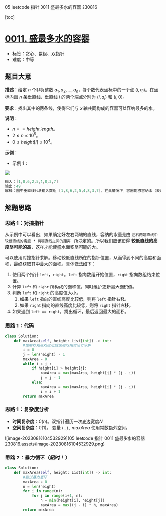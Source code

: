 05 leetcode 指针 0011 盛最多水的容器 230816

[toc]

# 

# [0011. 盛最多水的容器](https://leetcode.cn/problems/container-with-most-water/)

- 标签：贪心、数组、双指针
- 难度：中等

## 题目大意

**描述**：给定 $n$ 个非负整数 $a_1,a_2, ...,a_n$，每个数代表坐标中的一个点 $(i, a_i)$。在坐标内画 $n$ 条垂直线，垂直线 $i$ 的两个端点分别为 $(i, a_i)$ 和 $(i, 0)$。

**要求**：找出其中的两条线，使得它们与 $x$ 轴共同构成的容器可以容纳最多的水。

**说明**：

- $n == height.length$。
- $2 \le n \le 10^5$。
- $0 \le height[i] \le 10^4$。

**示例**：

- 示例 1：

![](https://aliyun-lc-upload.oss-cn-hangzhou.aliyuncs.com/aliyun-lc-upload/uploads/2018/07/25/question_11.jpg)

```Python
输入：[1,8,6,2,5,4,8,3,7]
输出：49 
解释：图中垂直线代表输入数组 [1,8,6,2,5,4,8,3,7]。在此情况下，容器能够容纳水（表示为蓝色部分）的最大值为 49。
```

## 解题思路

### 思路 1：对撞指针

从示例中可以看出，如果确定好左右两端的直线，容纳的水量是由 `左右两端直线中较低直线的高度 * 两端直线之间的距离 ` 所决定的。所以我们应该使得 **较低直线的高度尽可能的高**，这样才能使盛水面积尽可能的大。

可以使用对撞指针求解。移动较低直线所在的指针位置，从而得到不同的高度和面积，最终获取其中最大的面积。具体做法如下：

1. 使用两个指针 `left`，`right`。`left` 指向数组开始位置，`right` 指向数组结束位置。
2. 计算 `left` 和 `right` 所构成的面积值，同时维护更新最大面积值。
3. 判断 `left` 和 `right` 的高度值大小。
	1. 如果 `left` 指向的直线高度比较低，则将 `left` 指针右移。
	2. 如果 `right` 指向的直线高度比较低，则将 `right` 指针左移。
4. 如果遇到 `left == right`，跳出循环，最后返回最大的面积。

### 思路 1：代码

```Python
class Solution:
    def maxArea(self, height: List[int]) -> int:
        #理解好短板效应之后使用双指针进行求解
        i = 0
        j = len(height) - 1
        maxArea = 0
        while i < j :
            if height[i] > height[j]:
                maxArea = max(maxArea, height[j] * (j - i))
                j = j - 1
            else:
                maxArea = max(maxArea, height[i] * (j - i))
                i = i + 1
        return maxArea
```

### 思路 1：复杂度分析

- **时间复杂度**：$O(n)$。双指针遍历一次底边宽度$N$
- **空间复杂度**：$O(1)$。 变量 $i$ , $j$ , $maxArea$ 使用常数额外空间。

![image-20230816104532929](05 leetcode 指针 0011 盛最多水的容器 230816.assets/image-20230816104532929.png)

### 思路 2：暴力循环（超时！）

```python
class Solution:
    def maxArea(self, height: List[int]) -> int:
        #尝试暴力循环
        maxArea = 0
        n = len(height)
        for i in range(n):
            for j in range(i+1, n):
                h = min(height[i], height[j])
                maxArea = max((j - i) * h, maxArea)
        return maxArea
```
